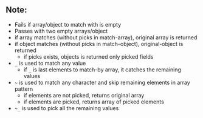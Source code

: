 ## Note:

- Fails if array/object to match with is empty
- Passes with two empty arrays/object
- if array matches (without picks in match-array), original array is returned
- if object matches (without picks in match-object), original-object is returned
  - if picks exists, objects is returned only picked fields
- `_` is used to match any value
  - if `_` is last elements to match-by array, it catches the remaining values
- `~` is used to match any character and skip remaining elements in array pattern
  - if elements are not picked, returns original array
  - if elements are picked, returns array of picked elements
- `~_` is used to pick all the remaining values
